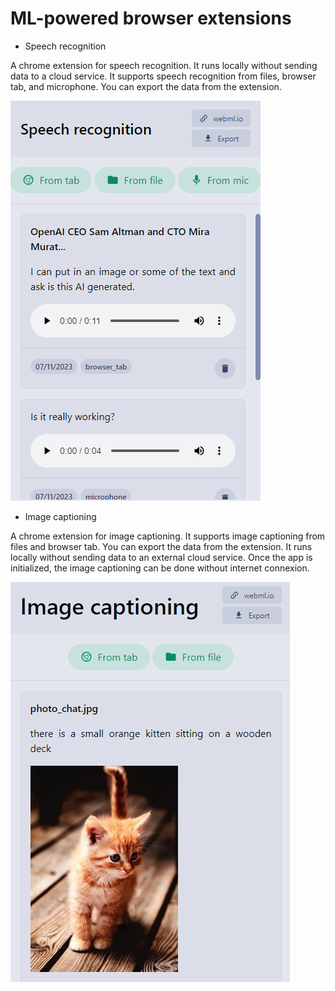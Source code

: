 # ML-powered browser extensions

- Speech recognition

A chrome extension for speech recognition. It runs locally without sending data to a cloud service. It supports speech recognition from files, browser tab, and microphone. You can export the data from the extension.

![speech reco screenshot](./webml-website/static/webml-speech-recognition-screenshot.png)

- Image captioning

A chrome extension for image captioning. It supports image captioning from files and browser tab. You can export the data from the extension. It runs locally without sending data to an external cloud service. Once the app is initialized, the image captioning can be done without internet connexion.

![image captioning screenshot](./webml-website/static/webml-image-captioning-screenshot.png)

